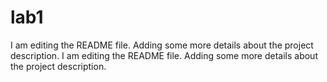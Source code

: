 # lab1
I am editing the README file. Adding some more details about the project description.
I am editing the README file. Adding some more details about the project description.
